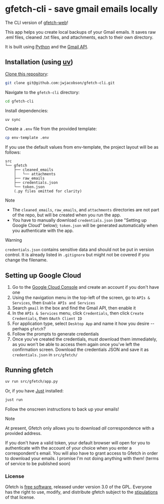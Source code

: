 # gfetch-cli - save gmail emails locally

The CLI version of [gfetch-web](https://github.com/jwjacobson/gfetch-web)!

This app helps you create local backups of your Gmail emails. It saves raw .eml files, cleaned .txt files, and attachments, each to their own directory.

 It is built using [Python](https://www.python.org/) and the [Gmail API](https://developers.google.com/workspace/gmail/api/reference/rest).

## Installation (using [uv](https://docs.astral.sh/uv/))
[Clone this repository](https://docs.github.com/en/repositories/creating-and-managing-repositories/cloning-a-repository):
```bash
git clone git@github.com:jwjacobson/gfetch-cli.git
```
Navigate to the `gfetch-cli` directory:
```bash
cd gfetch-cli
```
Install dependencies:
```bash
uv sync
```
Create a `.env` file from the provided template:
```bash
cp env-template .env
```
If you use the default values from env-template, the project layout will be as follows:
```
src
└── gfetch
    ├── cleaned_emails
    │   └── attachments
    ├── raw_emails
    ├── credentials.json
    └── token.json
    (.py files omitted for clarity)
```
> [!NOTE]
> - The `cleaned_emails`, `raw_emails`, and `attachments` directories are not part of the repo, but will be created when you run the app.
> - You have to manually download `credentials.json` (see "Setting up Google Cloud" below); `token.json` will be generated automatically when you authenticate with the app.

> [!WARNING]
> `credentials.json` contains sensitive data and should not be put in version control. It is already listed in `.gitignore` but might not be covered if you change the filename.

## Setting up Google Cloud
1. Go to the [Google Cloud Console](https://console.cloud.google.com/welcome/) and create an account if you don't have one
2. Using the navigation menu in the top-left of the screen, go to ```APIs & Services```, then ```Enable APIs and Services```
3. Search ```gmail``` in the box and find the Gmail API, then enable it
4. In the ```APIs & Services``` menu, click ```Credentials```, then click ```Create Credentials```, then ```OAuth Client ID```
5. For application type, select `Desktop App` and name it how you desire -- perhaps `gfetch`?
6. Follow the prompts to generate credentials
7. Once you've created the credentials, must download them immediately, as you won't be able to access them again once you've left the confirmation screen.  Download the credentials JSON and save it as `credentials.json` in `src/gfetch/`

## Running gfetch
```bash
uv run src/gfetch/app.py
```
Or, if you have [Just](https://github.com/casey/just) installed:
```bash
just run
```
Follow the onscreen instructions to back up your emails!

> [!NOTE]
> At present, Gfetch only allows you to download *all* correspondence with a provided address.

If you don't have a valid token, your default browser will open for you to authenticate with the account of your choice when you enter a correspondent's email. You will also have to grant access to Gfetch in order to download your emails. I promise I'm not doing anything with them! (terms of service to be published soon)

### License
Gfetch is [free software](https://www.fsf.org/about/what-is-free-software), released under version 3.0 of the GPL. Everyone has the right to use, modify, and distribute gfetch subject to the [stipulations](https://github.com/jwjacobson/gfetch-cli/blob/main/LICENSE) of that license.
